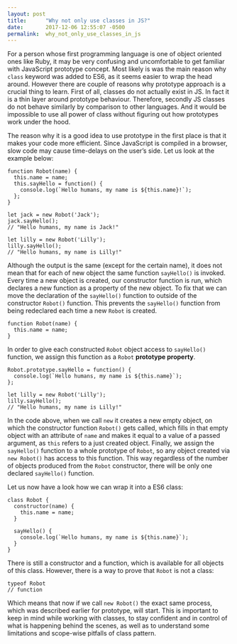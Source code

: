 ```yaml
---
layout: post
title:      "Why not only use classes in JS?"
date:       2017-12-06 12:55:07 -0500
permalink:  why_not_only_use_classes_in_js
---
```


For a person whose first programming language is one of object oriented ones like Ruby, it may be very confusing and uncomfortable to get familiar with JavaScript prototype concept. Most likely is was the main reason why `class` keyword was added to ES6, as it seems easier to wrap the head around. However there are couple of reasons why prototype approach is a crucial thing to learn. First of all, classes do not actually exist in JS. In fact it is a thin layer around prototype behaviour.  Therefore, secondly JS classes do not behave similarly by comparison to other languages. And it would be impossible to use all power of class without figuring out how prototypes work under the hood. 

The reason why it is a good idea to use prototype in the first place is that it makes your code more efficient. Since JavaScript is compiled in a browser, slow code may cause time-delays on the user’s side. Let us look at the example below:

```
function Robot(name) {
  this.name = name;
  this.sayHello = function() {
    console.log(`Hello humans, my name is ${this.name}!`);
  };
}

let jack = new Robot('Jack');
jack.sayHello();
// "Hello humans, my name is Jack!"

let lilly = new Robot('Lilly');
lilly.sayHello();
// "Hello humans, my name is Lilly!"
```

Although the output is the same (except for the certain name), it does not mean that for each of new object the same function `sayHello()` is invoked. Every time a new object is created, our constructor function is run, which declares a new function as a property of the new object. To fix that we can move the declaration of the `sayHello()` function to outside of the constructor `Robot()` function. This prevents the `sayHello()` function from being redeclared each time a new `Robot` is created. 

```
function Robot(name) {
  this.name = name;
}
```
In order to give each constructed `Robot` object access to `sayHello()` function, we assign this function as a `Robot` **prototype property**. 
```
Robot.prototype.sayHello = function() {
  console.log(`Hello humans, my name is ${this.name}`);
};

let lilly = new Robot('Lilly');
lilly.sayHello();
// "Hello humans, my name is Lilly!"
```
In the code above, when we call `new` it creates a new empty object, on which the constructor function `Robot()` gets called, which fills in that empty object with an attribute of `name` and makes it equal to a value of a passed argument, as `this` refers to a just created object. Finally, we assign the `sayHello()` function to a whole prototype of `Robot`, so any object created via `new Robot()` has access to this function. This way regardless of the number of objects produced from the `Robot` constructor, there will be only one declared `sayHello()`  function.

Let us now have a look how we can wrap it into a ES6 class:
```
class Robot {
  constructor(name) {
    this.name = name;
  }

  sayHello() {
    console.log(`Hello humans, my name is ${this.name}`);
  }
}
```

There is still a constructor and a function, which is available for all objects of this class. However, there is a  way to prove that `Robot` is not a class:

```
typeof Robot
// function
```

Which means that now if we call `new Robot()` the exact same process, which was described earlier for prototype, will start. This is important to keep in mind while working with classes, to stay confident and in control of what is happening behind the scenes, as well as to understand some limitations and scope-wise pitfalls of class pattern.  
